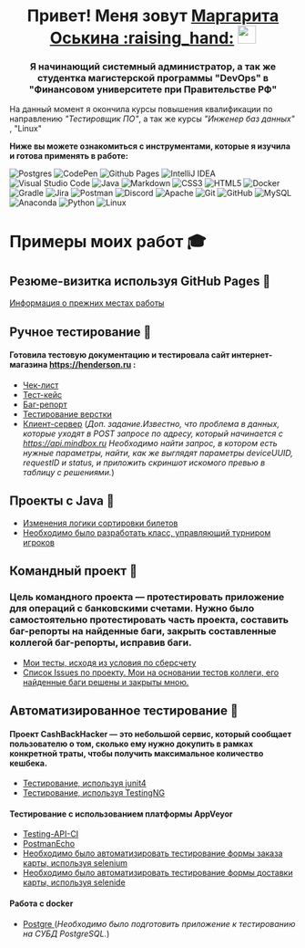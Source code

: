 <h1 align="center">Привет! Меня зовут <a href="https://daniilshat.ru/" target="_blank">Маргарита Оськина :raising_hand:</a> 
<img src="https://github.com/blackcater/blackcater/raw/main/images/Hi.gif" height="32"/></h1>
<h3 align="center">Я начинающий системный администратор, а так же студентка магистерской программы "DevOps" в "Финансовом университете при Правительстве РФ"</h3>

На данный момент я окончила курсы повышения квалификации по направлению *"Тестировщик ПО"*, а так же курсы *"Инженер баз данных"* , "Linux"

**Ниже вы можете ознакомиться с инструментами, которые я изучила и готова применять в работе:**



![Postgres](https://img.shields.io/badge/postgres-%23316192.svg?style=for-the-badge&logo=postgresql&logoColor=white)
![CodePen](https://img.shields.io/badge/Codepen-000000?style=for-the-badge&logo=codepen&logoColor=white)
![Github Pages](https://img.shields.io/badge/github%20pages-121013?style=for-the-badge&logo=github&logoColor=white)
![IntelliJ IDEA](https://img.shields.io/badge/IntelliJIDEA-000000.svg?style=for-the-badge&logo=intellij-idea&logoColor=white)
![Visual Studio Code](https://img.shields.io/badge/Visual%20Studio%20Code-0078d7.svg?style=for-the-badge&logo=visual-studio-code&logoColor=white)
![Java](https://img.shields.io/badge/java-%23ED8B00.svg?style=for-the-badge&logo=openjdk&logoColor=white)
![Markdown](https://img.shields.io/badge/markdown-%23000000.svg?style=for-the-badge&logo=markdown&logoColor=white)
 ![CSS3](https://img.shields.io/badge/css3-%231572B6.svg?style=for-the-badge&logo=css3&logoColor=white)
 ![HTML5](https://img.shields.io/badge/html5-%23E34F26.svg?style=for-the-badge&logo=html5&logoColor=white)
 ![Docker](https://img.shields.io/badge/docker-%230db7ed.svg?style=for-the-badge&logo=docker&logoColor=white)
 ![Gradle](https://img.shields.io/badge/Gradle-02303A.svg?style=for-the-badge&logo=Gradle&logoColor=white)
 ![Jira](https://img.shields.io/badge/jira-%230A0FFF.svg?style=for-the-badge&logo=jira&logoColor=white)
 ![Postman](https://img.shields.io/badge/Postman-FF6C37?style=for-the-badge&logo=postman&logoColor=white)
 ![Discord](https://img.shields.io/badge/Discord-%235865F2.svg?style=for-the-badge&logo=discord&logoColor=white)
 ![Apache](https://img.shields.io/badge/apache-%23D42029.svg?style=for-the-badge&logo=apache&logoColor=white)
  ![Git](https://img.shields.io/badge/git-%23F05033.svg?style=for-the-badge&logo=git&logoColor=white)
  ![GitHub](https://img.shields.io/badge/github-%23121011.svg?style=for-the-badge&logo=github&logoColor=white)
  ![MySQL](https://img.shields.io/badge/mysql-%2300f.svg?style=for-the-badge&logo=mysql&logoColor=white)
  ![Anaconda](https://img.shields.io/badge/Anaconda-%2344A833.svg?style=for-the-badge&logo=anaconda&logoColor=white)
  ![Python](https://img.shields.io/badge/python-3670A0?style=for-the-badge&logo=python&logoColor=ffdd54)
  ![Linux](https://img.icons8.com/?size=100&id=17842&format=png&color=000000)


# Примеры моих работ :mortar_board:

## Резюме-визитка используя GitHub Pages  :page_facing_up:

[Информация о прежних местах работы](https://margarita2113.github.io/-/)


## Ручное тестирование :mag_right:
#### Готовила тестовую документацию и тестировала сайт интернет-магазина https://henderson.ru :

- [Чек-лист](https://docs.google.com/spreadsheets/d/1S-cqQ0sNxf561X650pQyoE9bVJB9cHDSLjkfqc343Kk/edit#gid=0)
- [Тест-кейс](https://docs.google.com/spreadsheets/d/1FsrJ5XUxggcf2hi-Zxh1UtqyXw-rYtsrVpBNXnA5-T8/edit#gid=0)
- [Баг-репорт](https://docs.google.com/spreadsheets/d/1pHDclyk9SXiOvbvChqlsru326e9E0Av6y-4Q-N9IhTo/edit#gid=0)
- [Тестирование верстки](https://docs.google.com/document/d/1otM1NKOf4NxsDGDqU2sJogS4fBWQTLeXcR88j0ASIik/edit)
- [Клиент-сервер](https://docs.google.com/document/d/1F6pcXTuFf0cDaKHQX64wUthZ1oLbkggC9isMog_Br9A/edit) (*Доп. задание.Известно, что проблема в данных, которые уходят в POST запросе по адресу, который начинается с https://api.mindbox.ru Необходимо найти запрос, в котором есть нужные параметры, найти, как же выглядят параметры deviceUUID, requestID и status, и приложить скриншот искомого превью в таблицу с решениями.*)


## Проекты с Java :notebook_with_decorative_cover:

- [Изменения логики сортировки билетов](https://github.com/Margarita2113/Ticket)
- [Необходимо было разработать класс, управляющий турниром игроков](https://github.com/Margarita2113/Competitions-for-players)


## Командный проект :couple:
### Цель командного проекта — протестировать приложение для операций с банковскими счетами. Нужно было самостоятельно протестировать часть проекта, составить баг-репорты на найденные баги, закрыть составленные коллегой баг-репорты, исправив баги.

- [Мои тесты, исходя из условия по сберсчету](https://github.com/Gameunkulus/javaqa-team-diplom-Oskina-Bugrov/blob/Saving/src/test/java/ru/netology/javaqadiplom/SavingAccountTest.java)
- [Список Issues по проекту. Мои на основании тестов коллеги, его найденные баги решены и закрыты мною.](https://github.com/Gameunkulus/javaqa-team-diplom-Oskina-Bugrov/issues?q=is%3Aissue+is%3Aclosed)


## Автоматизированное тестирование :rocket:
#### Проект CashBackHacker — это небольшой сервис, который сообщает пользователю о том, сколько ему нужно докупить в рамках конкретной траты, чтобы получить максимальное количество кешбека.

- [Тестирование, используя junit4 ](https://github.com/Margarita2113/CashbackHackService2/tree/junit4)
- [Тестирование, используя TestingNG ](https://github.com/Margarita2113/CashbackHackService2)

#### Тестирование с использованием платформы AppVeyor

- [Testing-API-CI ](https://github.com/Margarita2113/Testing-API-CI)
- [PostmanEcho ](https://github.com/Margarita2113/PostmanEcho)
- [Необходимо было автоматизировать тестирование формы заказа карты, используя selenium](https://github.com/Margarita2113/Debit_card_application)
- [Необходимо было автоматизировать тестирование формы доставки карты, используя selenide](https://github.com/Margarita2113/Selenide_Card_Delivery)

#### Работа с docker

- [Postgre ](https://github.com/Margarita2113/Docker_PostgreSQL) (*Необходимо было подготовить приложение к тестированию на СУБД PostgreSQL.*)








